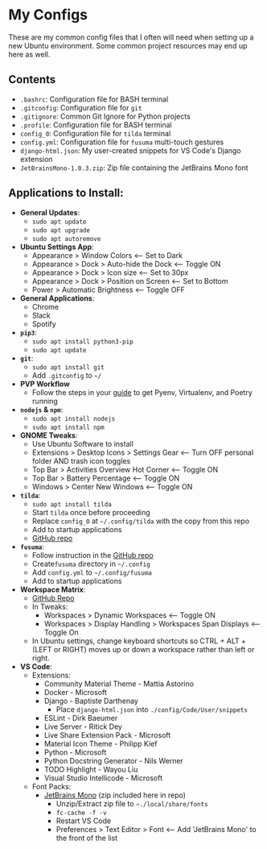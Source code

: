 # My Configs

These are my common config files that I often will need when setting up a new Ubuntu environment. Some common project resources may end up here as well.

## Contents

- `.bashrc`: Configuration file for BASH terminal
- `.gitconfig`: Configuration file for `git`
- `.gitignore`: Common Git Ignore for Python projects
- `.profile`: Configuration file for BASH terminal
- `config_0`: Configuration file for `tilda` terminal
- `config.yml`: Configuration file for `fusuma` multi-touch gestures
- `django-html.json`: My user-created snippets for VS Code's Django extension
- `JetBrainsMono-1.0.3.zip`: Zip file containing the JetBrains Mono font
## Applications to Install:

- **General Updates**:
  - `sudo apt update`
  - `sudo apt upgrade`
  - `sudo apt autoremove`
- **Ubuntu Settings App**:
  - Appearance > Window Colors <-- Set to Dark
  - Appearance > Dock > Auto-hide the Dock <-- Toggle ON
  - Appearance > Dock > Icon size <-- Set to 30px
  - Appearance > Dock > Position on Screen <-- Set to Bottom
  - Power > Automatic Brightness <-- Toggle OFF
- **General Applications**:
  - Chrome
  - Slack
  - Spotify
- **`pip3`**: 
  - `sudo apt install python3-pip`
  - `sudo apt update`
- **`git`**:
  - `sudo apt install git`
  - Add `.gitconfig` to `~/`
- **PVP Workflow**
  - Follow the steps in your [guide](https://dev.to/skybur/pvp-a-workflow-for-python-projects-29h3) to get Pyenv, Virtualenv, and Poetry running
- **`nodejs` & `npm`**:
  - `sudo apt install nodejs`
  - `sudo apt install npm`
- **GNOME Tweaks**:
  - Use Ubuntu Software to install
  - Extensions > Desktop Icons > Settings Gear <-- Turn OFF personal folder AND trash icon toggles
  - Top Bar > Activities Overview Hot Corner <-- Toggle ON
  - Top Bar > Battery Percentage <-- Toggle ON
  - Windows > Center New Windows <-- Toggle ON
- **`tilda`**:
  - `sudo apt install tilda`
  - Start `tilda` once before proceeding
  - Replace `config_0` at `~/.config/tilda` with the copy from this repo
  - Add to startup applications
  - [GitHub repo](https://github.com/lanoxx/tilda)
- **`fusuma`**: 
  - Follow instruction in the [GitHub repo](https://github.com/iberianpig/fusuma)
  - Create`fusuma` directory in `~/.config`
  - Add `config.yml` to `~/.config/fusuma`
  - Add to startup applications
- **Workspace Matrix**:
  - [GitHub Repo](https://github.com/mzur/gnome-shell-wsmatrix) 
  - In Tweaks:
    - Workspaces > Dynamic Workspaces <-- Toggle ON
    - Workspaces > Display Handling > Workspaces Span Displays <-- Toggle On
  - In Ubuntu settings, change keyboard shortcuts so CTRL + ALT + (LEFT or RIGHT) moves up or down a workspace rather than left or right.
- **VS Code**:
  - Extensions:
    - Community Material Theme - Mattia Astorino
    - Docker - Microsoft
    - Django - Baptiste Darthenay
      - Place `django-html.json` into `./config/Code/User/snippets`
    - ESLint - Dirk Baeumer
    - Live Server - Ritick Dey
    - Live Share Extension Pack - Microsoft
    - Material Icon Theme - Philipp Kief
    - Python - Microsoft
    - Python Docstring Generator - Nils Werner
    - TODO Highlight - Wayou Liu
    - Visual Studio Intellicode - Microsoft
  - Font Packs:
    - [JetBrains Mono](https://www.jetbrains.com/lp/mono/) (zip included here in repo)
      - Unzip/Extract zip file to `~./local/share/fonts`
      - `fc-cache -f -v`
      - Restart VS Code
      - Preferences > Text Editor > Font <-- Add 'JetBrains Mono' to the front of the list